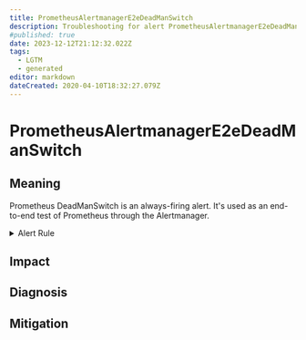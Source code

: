 ```yaml
---
title: PrometheusAlertmanagerE2eDeadManSwitch
description: Troubleshooting for alert PrometheusAlertmanagerE2eDeadManSwitch
#published: true
date: 2023-12-12T21:12:32.022Z
tags: 
  - LGTM
  - generated
editor: markdown
dateCreated: 2020-04-10T18:32:27.079Z
---
```


# PrometheusAlertmanagerE2eDeadManSwitch

## Meaning
[//]: # "Short paragraph that explains what the alert means"
Prometheus DeadManSwitch is an always-firing alert. It's used as an end-to-end test of Prometheus through the Alertmanager.

<details>
  <summary>Alert Rule</summary>

{{% rule "prometheus-self-monitoring/prometheus-self-monitoring-internal.yml" "PrometheusAlertmanagerE2eDeadManSwitch" %}}

<!-- Rule when generated

```yaml
alert: PrometheusAlertmanagerE2eDeadManSwitch
expr: vector(1)
for: 0m
labels:
    severity: critical
annotations:
    summary: Prometheus AlertManager E2E dead man switch (instance {{ $labels.instance }})
    description: |-
        Prometheus DeadManSwitch is an always-firing alert. It's used as an end-to-end test of Prometheus through the Alertmanager.
          VALUE = {{ $value }}
          LABELS = {{ $labels }}
    runbook: https://github.com/srerun/prometheus-alerts/blob/main/content/runbooks/prometheus-self-monitoring-internal/PrometheusAlertmanagerE2eDeadManSwitch.md

```

-->

</details>


## Impact
[//]: # "What could / will happen if the alert is not addressed"



## Diagnosis
[//]: # "Steps to take to identify the cause of the problem"



## Mitigation
[//]: # "The steps necessary to resolve the alert"
